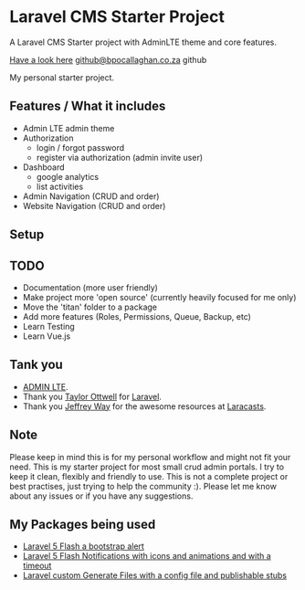 # Laravel CMS Starter Project

A Laravel CMS Starter project with AdminLTE theme and core features.

[Have a look here](http://bpocallaghan.co.za/admin)
github@bpocallaghan.co.za
github

My personal starter project.

## Features / What it includes
- Admin LTE admin theme
- Authorization
	- login / forgot password
	- register via authorization (admin invite user)
- Dashboard
	- google analytics
	- list activities
- Admin Navigation (CRUD and order)
- Website Navigation (CRUD and order)

## Setup

## TODO

- Documentation (more user friendly)
- Make project more 'open source' (currently heavily focused for me only)
- Move the 'titan' folder to a package
- Add more features (Roles, Permissions, Queue, Backup, etc)
- Learn Testing
- Learn Vue.js

## Tank you

- [ADMIN LTE](https://github.com/almasaeed2010/AdminLTE).
- Thank you [Taylor Ottwell](https://github.com/taylorotwell) for [Laravel](http://laravel.com/).
- Thank you [Jeffrey Way](https://github.com/JeffreyWay) for the awesome resources at [Laracasts](https://laracasts.com/).

## Note

Please keep in mind this is for my personal workflow and might not fit your need.
This is my starter project for most small crud admin portals.
I try to keep it clean, flexibly and friendly to use. This is not a complete project or best practises, just trying to help the community :).
Please let me know about any issues or if you have any suggestions.

## My Packages being used

- [Laravel 5 Flash a bootstrap alert](https://github.com/bpocallaghan/alert)
- [Laravel 5 Flash Notifications with icons and animations and with a timeout](https://github.com/bpocallaghan/notify)
- [Laravel custom Generate Files with a config file and publishable stubs](https://github.com/bpocallaghan/generators)